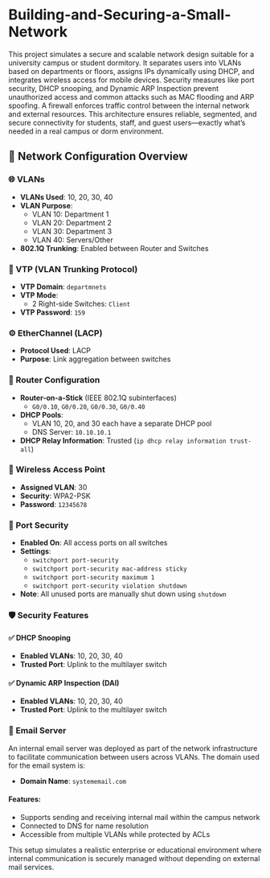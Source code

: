 # Building-and-Securing-a-Small-Network

This project simulates a secure and scalable network design suitable for a university campus or student dormitory. It separates users into VLANs based on departments or floors, assigns IPs dynamically using DHCP, and integrates wireless access for mobile devices. Security measures like port security, DHCP snooping, and Dynamic ARP Inspection prevent unauthorized access and common attacks such as MAC flooding and ARP spoofing. A firewall enforces traffic control between the internal network and external resources. This architecture ensures reliable, segmented, and secure connectivity for students, staff, and guest users—exactly what’s needed in a real campus or dorm environment.

## 🔧 Network Configuration Overview

### 🌐 VLANs
- **VLANs Used**: 10, 20, 30, 40
- **VLAN Purpose**:
  - VLAN 10: Department 1
  - VLAN 20: Department 2
  - VLAN 30: Department 3
  - VLAN 40: Servers/Other
- **802.1Q Trunking**: Enabled between Router and Switches

### 🔁 VTP (VLAN Trunking Protocol)
- **VTP Domain**: `departmnets`
- **VTP Mode**:
  - 2 Right-side Switches: `Client`
- **VTP Password**: `159`

### ⚙️ EtherChannel (LACP)
- **Protocol Used**: LACP
- **Purpose**: Link aggregation between switches

### 📡 Router Configuration
- **Router-on-a-Stick** (IEEE 802.1Q subinterfaces)
  - `G0/0.10`, `G0/0.20`, `G0/0.30`, `G0/0.40`
- **DHCP Pools**:
  - VLAN 10, 20, and 30 each have a separate DHCP pool
  - DNS Server: `10.10.10.1`
- **DHCP Relay Information**: Trusted (`ip dhcp relay information trust-all`)

### 📶 Wireless Access Point
- **Assigned VLAN**: 30
- **Security**: WPA2-PSK
- **Password**: `12345678`

### 🔐 Port Security
- **Enabled On**: All access ports on all switches
- **Settings**:
  - `switchport port-security`
  - `switchport port-security mac-address sticky`
  - `switchport port-security maximum 1`
  - `switchport port-security violation shutdown`
- **Note**: All unused ports are manually shut down using `shutdown`

### 🛡️ Security Features

#### ✅ DHCP Snooping
- **Enabled VLANs**: 10, 20, 30, 40
- **Trusted Port**: Uplink to the multilayer switch

#### ✅ Dynamic ARP Inspection (DAI)
- **Enabled VLANs**: 10, 20, 30, 40
- **Trusted Port**: Uplink to the multilayer switch

### 📧 Email Server
An internal email server was deployed as part of the network infrastructure to facilitate communication between users across VLANs. The domain used for the email system is:

- **Domain Name**: `systememail.com`

#### Features:
- Supports sending and receiving internal mail within the campus network
- Connected to DNS for name resolution
- Accessible from multiple VLANs while protected by ACLs

This setup simulates a realistic enterprise or educational environment where internal communication is securely managed without depending on external mail services.

